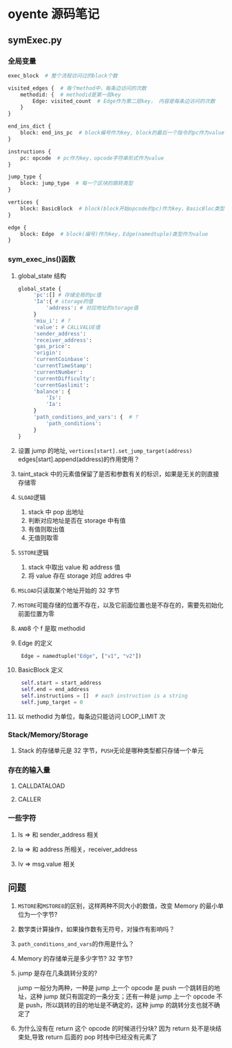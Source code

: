 # oyente 源码笔记

## symExec.py

### 全局变量

```python
exec_block  # 整个流程访问过的block个数

visited_edges {  # 每个method中，每条边访问的次数
    methodid: {  # methodid是第一层key
        Edge: visited_count  # Edge作为第二层key， 内容是每条边访问的次数
    }
}

end_ins_dict {
    block: end_ins_pc  # block编号作为key, block的最后一个指令的pc作为value
}

instructions {
    pc: opcode  # pc作为key，opcode字符串形式作为value
}

jump_type {
    block: jump_type  # 每一个区块的跳转类型
}

vertices {
    block: BasicBlock  # block(block开始opcode的pc)作为key，BasicBloc类型的block为value
}

edge {
    block: Edge  # block(编号)作为key，Edge(namedtuple)类型作为value
}
```

### sym_exec_ins()函数

1. global_state 结构

   ```python
   global_state {
        'pc':[] # 存储全局的pc值
        'Ia':{ # storage的值
            'address': # 对应地址的storage值
        }
        'miu_i': # ?
        'value': # CALLVALUE值
        'sender_address':
        'receiver_address':
        'gas_price':
        'origin':
        'currentCoinbase':
        'currentTimeStamp':
        'currentNumber':
        'currentDifficulty':
        'currentGaslimit':
        'balance': {
            'Is':
            'Ia':
        }
        'path_conditions_and_vars': {  # ?
            'path_conditions':
        }
   }
   ```

1. 设置 jump 的地址, `vertices[start].set_jump_target(address)`
   edges[start].append(address)的作用使用？

1. taint_stack 中的元素值保留了是否和参数有关的标识，如果是无关的则直接存储零

1. `SLOAD`逻辑

   1. stack 中 pop 出地址
   1. 判断对应地址是否在 storage 中有值
   1. 有值则取出值
   1. 无值则取零

1. `SSTORE`逻辑

   1. stack 中取出 value 和 address 值
   1. 将 value 存在 storage 对应 addres 中

1. `MSLOAD`只读取某个地址开始的 32 字节

1. `MSTORE`可能存储的位置不存在，以及它前面位置也是不存在的，需要先初始化前面位置为零

1. `AND`8 个 f 是取 methodid

1. Edge 的定义

   ```python
    Edge = namedtuple("Edge", ["v1", "v2"])
   ```

1. BasicBlock 定义

   ```python
    self.start = start_address
    self.end = end_address
    self.instructions = []  # each instruction is a string
    self.jump_target = 0
   ```

1. 以 methodid 为单位，每条边只能访问 LOOP_LIMIT 次

### Stack/Memory/Storage

1. Stack 的存储单元是 32 字节，`PUSH`无论是哪种类型都只存储一个单元

### 存在的输入量

1. CALLDATALOAD

1. CALLER

### 一些字符

1. Is => 和 sender_address 相关

1. Ia => 和 address 所相关，receiver_address

1. Iv => msg.value 相关

## 问题

1. `MSTORE`和`MSTORE8`的区别，这样两种不同大小的数值，改变 Memory 的最小单位为一个字节?

1. 数学类计算操作，如果操作数有无符号，对操作有影响吗？

1. `path_conditions_and_vars`的作用是什么？

1. Memory 的存储单元是多少字节? 32 字节?

1. jump 是存在几条跳转分支的?

   jump 一般分为两种，一种是 jump 上一个 opcode 是 push 一个跳转目的地址，这种 jump 就只有固定的一条分支；还有一种是 jump 上一个 opcode 不是 push，所以跳转的目的地址是不确定的，这种 jump 的跳转分支也就不确定了

1. 为什么没有在 return 这个 opcode 的时候进行分块? 因为 return 处不是块结束处,导致 return 后面的 pop 时栈中已经没有元素了
